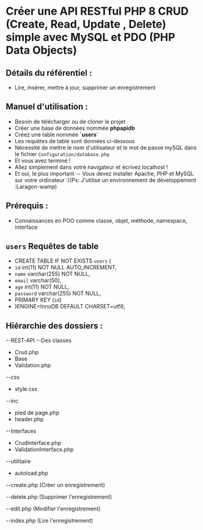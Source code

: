 #  Créer une API RESTful PHP 8 CRUD (Create, Read, Update , Delete) simple avec MySQL et PDO (PHP Data Objects) 
 
##   Détails du référentiel : 

- Lire, insérer, mettre à jour, supprimer un enregistrement 
 

##  Manuel d'utilisation : 
  
- Besoin de télécharger ou de cloner le projet 
- Créer une base de données nommée **phpapidb** 
- Créez une table nommée **\`users\`** 
- Les requêtes de table sont données ci-dessous 
- Nécessité de mettre le nom d'utilisateur et le mot de passe mySQL dans le fichier `Configuration/database.php` 
- Et vous avez terminé ! 
- Allez simplement dans votre navigateur et écrivez localhost ! 
- Et oui, le plus important -- Vous devez installer Apache, PHP et MySQL sur votre ordinateur :)(Ps: J'utilise un environnement de développement :Laragon-wamp) 


##  Prérequis : 

- Connaissances en POO comme classe, objet, méthode, namespace, interface 

##  `users` Requêtes de table 
- CREATE TABLE IF NOT EXISTS `users` (
-   `id` int(11) NOT NULL AUTO_INCREMENT,
-   `name` varchar(255) NOT NULL,
-   `email` varchar(50),
-   `age` int(11) NOT NULL,
-   `password` varchar(255) NOT NULL,
-   PRIMARY KEY (`id`)
- )ENGINE=InnoDB  DEFAULT CHARSET=utf8;


##  Hiérarchie des dossiers : 

--REST-API
--Des classes 
- Crud.php 
- Base 
- Validation.php 

--css 
- style.css 

--inc 
- pied de page.php 
- header.php 

--Interfaces 
- CrudInterface.php 
- ValidationInterface.php 

--utilitaire 
- autoload.php 

--create.php (Créer un enregistrement) 

--delete.php (Supprimer l'enregistrement) 

--edit.php (Modifier l'enregistrement) 

--index.php (Lire l'enregistrement) 